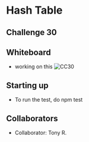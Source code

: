 # Hash Table

## Challenge 30

## Whiteboard

- working on this
  ![CC30]()

## Starting up

- To run the test, do npm test

## Collaborators

- Collaborator: Tony R.
